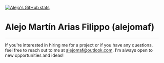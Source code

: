 [![Alejo's GitHub stats](https://github-readme-stats-4yy6z62yk-alejomafs-projects.vercel.app/api?username=alejomaf)](https://github-readme-stats-4yy6z62yk-alejomafs-projects.vercel.app)
# Alejo Martín Arias Filippo (alejomaf)

---

If you're interested in hiring me for a project or if you have any questions, feel free to reach out to me at [alejomaf@outlook.com](mailto:alejomaf@outlook.com). I'm always open to new opportunities and ideas!


